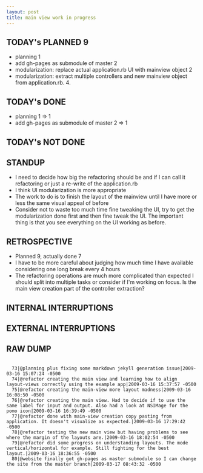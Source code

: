 ```yaml
---
layout: post
title: main view work in progress
---
```


TODAY's PLANNED 9
-----------------
* planning 1
* add gh-pages as submodule of master 2
* modularization: replace actual application.rb UI with mainview object 2
* modularization: extract multiple controllers and new mainview object from application.rb. 4.

TODAY's DONE
------------
* planning 1 => 1
* add gh-pages as submodule of master 2 => 1

TODAY's NOT DONE
----------------

STANDUP
-------
* I need to decide how big the refactoring should be and if I can call it refactoring or just a re-write of the application.rb
* I think UI modularization is more appropriate
* The work to do is to finish the layout of the mainview until I have more or less the same visual appeal of before
* Consider not to waste too much time fine tweaking the UI, try to get the modularization done first and then fine tweak the UI. The important thing is that you see everything on the UI working as before.

RETROSPECTIVE
-------------
* Planned 9, actually done 7
* I have to be more careful about judging how much time I have available considering one long break every 4 hours
* The refactoring operations are much more complicated than expected I should split into multiple tasks or consider if I'm working on focus. Is the main view creation part of the controller extraction?

INTERNAL INTERRUPTIONS
----------------------

EXTERNAL INTERRUPTIONS
----------------------

RAW DUMP
--------
<pre><code>
  73|@planning plus fixing some markdown jekyll generation issue|2009-03-16 15:07:24 -0500
  74|@refactor creating the main view and learning how to align layout-views correctly using the example app|2009-03-16 15:37:57 -0500
  75|@refactor creating the main-view more layout madness|2009-03-16 16:08:50 -0500
  76|@refactor creating the main view. Had to decide if to use the same label for input and output. Also had a look at NSIMage for the pomo icon|2009-03-16 16:39:49 -0500
  77|@refactor done with main-view creation copy pasting from application. It doesn't visualize as expected.|2009-03-16 17:29:42 -0500
  78|@refactor testing the new main view but having problems to see where the margin of the layouts are.|2009-03-16 18:02:54 -0500
  79|@refactor did some progress on understanding layouts. The mode vertical/horizontal for example. Still fighting for the best layout.|2009-03-16 18:36:55 -0500
  80|@website finally got gh-pages as master submodule so I can change the site from the master branch|2009-03-17 08:43:32 -0500
</code></pre>